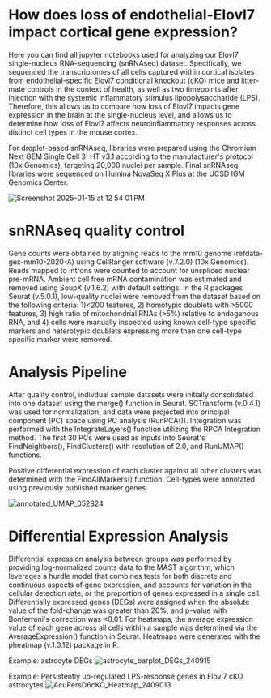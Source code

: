 # How does loss of endothelial-Elovl7 impact cortical gene expression?
Here you can find all jupyter notebooks used for analyzing our Elovl7 single-nucleus RNA-sequencing (snRNAseq) dataset. Specifically, we sequenced the transcriptomes of all cells captured within cortical isolates from endothelial-specific Elovl7 conditional knockout (cKO) mice and litter-mate controls in the context of health, as well as two timepoints after injection with the systemic inflammatory stimulus lipopolysaccharide (LPS). Therefore, this allows us to compare how loss of Elovl7 impacts gene expression in the brain at the single-nucleus level, and allows us to determine how loss of Elovl7 affects neuroinflammatory responses across distinct cell types in the mouse cortex. 

For droplet-based snRNAseq, libraries were prepared using the Chromium Next GEM Single Cell 3' HT v3.1 according to the manufacturer's protocol (10x Genomics), targeting 20,000 nuclei per sample. Final snRNAseq libraries were sequenced on Illumina NovaSeq X Plus at the UCSD IGM Genomics Center.

![Screenshot 2025-01-15 at 12 54 01 PM](https://github.com/user-attachments/assets/90ffae58-6908-428c-8827-0290985700a5)
# snRNAseq quality control
Gene counts were obtained by aligning reads to the mm10 genome (refdata-gex-mm10-2020-A) using CellRanger software (v.7.2.0) (10x Genomics). Reads mapped to introns were counted to account for unspliced nuclear pre-mRNA. Ambient cell free mRNA contamination was estimated and removed using SoupX (v.1.6.2) with default settings. In the R packages Seurat (v.5.0.1), low-quality nuclei were removed from the dataset based on the following criteria: 1)<200 features, 2) homotypic doublets with >5000 features, 3) high ratio of mitochondrial RNAs (>5%) relative to endogenous RNA, and 4) cells were manually inspected using known cell-type specific markers and heterotypic doublets expressing more than one cell-type specific marker were removed.

# Analysis Pipeline
After quality control, indivdual sample datasets were initially consolidated into one dataset using the merge() function in Seurat. SCTransform (v.0.4.1) was used for normalization, and data were projected into principal component (PC) space using PC analysis (RunPCA()). Integration was performed with the IntegrateLayers() function utilizing the RPCA Integration method. The first 30 PCs were used as inputs into Seurat's FindNeighbors(), FindClusters() with resolution of 2.0, and RunUMAP() functions.

Positive differential expression of each cluster against all other clusters was determined with the FindAllMarkers() function. Cell-types were annotated using previously published marker genes. 

![annotated_UMAP_052824](https://github.com/user-attachments/assets/9a2e9dfb-0a9c-4667-9051-7a47866f7c42)

# Differential Expression Analysis
Differential expression analysis between groups was performed by providing log-normalized counts data to the MAST algorithm, which leverages a hurdle model that combines tests for both discrete and continuous aspects of gene expression, and accounts for variation in the cellular detection rate, or the proportion of genes expressed in a single cell. Differentially expressed genes (DEGs) were assigned when the absolute value of the fold-change was greater than 20%, and p-value with Bonferroni's correction was <0.01. For heatmaps, the average expression value of each gene across all cells within a sample was determined via the AverageExpression() function in Seurat. Heatmaps were generated with the pheatmap (v.1.0.12) package in R. 

Example: astrocyte DEGs
![astrocyte_barplot_DEGs_240915](https://github.com/user-attachments/assets/02a884ed-9517-4a66-824e-d9669eb81fc2)

Example: Persistently up-regulated LPS-response genes in Elovl7 cKO astrocytes
![AcuPersD6cKO_Heatmap_2409013](https://github.com/user-attachments/assets/4c4348f5-cd69-487e-b996-85a47ca968ba)
